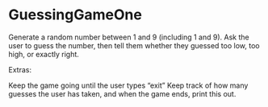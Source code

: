 # GuessingGameOne

Generate a random number between 1 and 9 (including 1 and 9).
Ask the user to guess the number, then tell them whether they guessed too low, too high, or exactly right.

Extras:

Keep the game going until the user types “exit”
Keep track of how many guesses the user has taken, and when the game ends, print this out.
